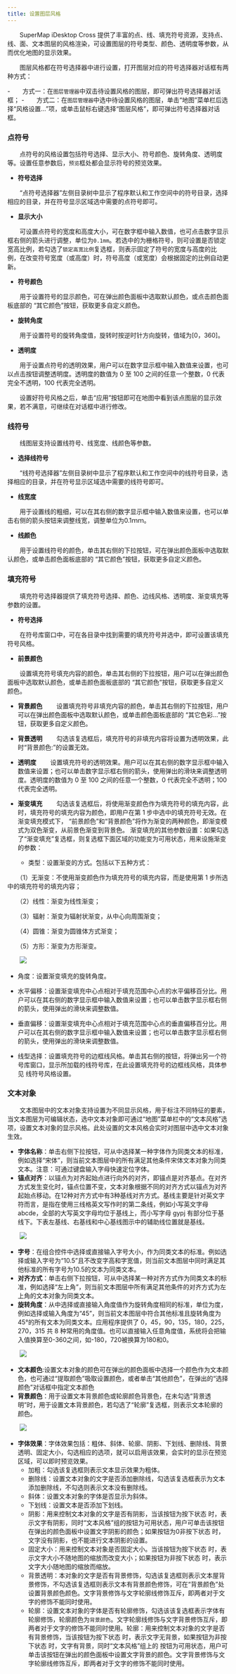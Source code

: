 ```yaml
---
title: 设置图层风格
---
```


　　SuperMap iDesktop Cross 提供了丰富的点、线、填充符号资源，支持点、线、面、文本图层的风格渲染，可设置图层的符号类型、颜色、透明度等参数，从而优化地图的显示效果。

　　图层风格都在符号选择器中进行设置，打开图层对应的符号选择器对话框有两种方式：

-　　方式一：在`图层管理器`中双击待设置风格的图层，即可弹出符号选择器对话框；
-　　方式二：在`图层管理器`中选中待设置风格的图层，单击“地图”菜单栏后选择“风格设置...”项，或单击鼠标右键选择“图层风格”，即可弹出符号选择器对话框。
　
　
### 点符号


　　点符号的风格设置包括符号选择、显示大小、符号颜色、旋转角度、透明度等。设置任意参数后，`预览`框处都会显示符号的预览效果。

- **符号选择**

　　“点符号选择器”左侧目录树中显示了程序默认和工作空间中的符号目录，选择相应的目录，并在符号显示区域选中需要的点符号即可。

- **显示大小**

　　可设置点符号的宽度和高度大小，可在数字框中输入数值，也可点击数字显示框右侧的箭头进行调整，单位为`0.1mm`。若选中的为栅格符号，则可设置是否锁定宽高比例，若勾选了`锁定高宽比例`复选框，则表示固定了符号的宽度与高度的比例，在改变符号宽度（或高度）时，符号高度（或宽度）会根据固定的比例自动更新。

- **符号颜色**

　　用于设置符号的显示颜色，可在弹出颜色面板中选取默认颜色，或点击颜色面板底部的 “其它颜色”按钮，获取更多自定义颜色。

- **旋转角度**

　　用于设置符号的旋转角度值，旋转时按逆时针方向旋转，值域为[0，360]。

- **透明度**

　　用于设置点符号的透明效果，用户可以在数字显示框中输入数值来设置，也可以点击按钮调整透明度。透明度的数值为 0 至 100 之间的任意一个整数，0 代表完全不透明，100 代表完全透明。

　　设置好符号风格之后，单击“应用”按钮即可在地图中看到该点图层的显示效果，若不满意，可继续在对话框中进行修改。

### 线符号

　　线图层支持设置线符号、线宽度、线颜色等参数。

- **选择线符号**

　　“线符号选择器”左侧目录树中显示了程序默认和工作空间中的线符号目录，选择相应的目录，并在符号显示区域选中需要的线符号即可。

- **线宽度**

　　用于设置线的粗细，可以在其右侧的数字显示框中输入数值来设置，也可以单击右侧的箭头按钮来调整线宽，调整单位为0.1ｍｍ。

- **线颜色**

　　用于设置线符号的颜色，单击其右侧的下拉按钮，可在弹出颜色面板中选取默认颜色，或单击颜色面板底部的 “其它颜色”按钮，获取更多自定义颜色。
　　
### 填充符号

　　填充符号选择器提供了填充符号选择、颜色、边线风格、透明度、渐变填充等参数的设置。

- **符号选择**

　　在符号库窗口中，可在各目录中找到需要的填充符号并选中，即可设置该填充符号风格。

- **前景颜色**
 
　　设置填充符号填充内容的颜色，单击其右侧的下拉按钮，用户可以在弹出颜色面板中选取默认颜色，或单击颜色面板底部的 “其它颜色”按钮，获取更多自定义颜色。 

- **背景颜色**
　　设置填充符号非填充内容的颜色，单击其右侧的下拉按钮，用户可以在弹出颜色面板中选取默认颜色，或单击颜色面板底部的 “其它色彩...”按钮，获取更多自定义颜色。 
 
- **背景透明**
　　勾选该复选框后，填充符号的非填充内容将设置为透明效果，此时“背景颜色:”的设置无效。
 
- **透明度**
　　设置填充符号的透明效果。用户可以在其右侧的数字显示框中输入数值来设置；也可以单击数字显示框右侧的箭头，使用弹出的滑块来调整透明度。透明度的数值为 0 至 100 之间的任意一个整数，0 代表完全不透明；100 代表完全透明。
 
- **渐变填充**
　　勾选该复选框后，将使用渐变颜色作为填充符号的填充内容，此时，填充符号的填充内容为颜色，即用户在第 1 步中选中的填充符号无效。在渐变填充模式下， “前景颜色”和“背景颜色”将作为渐变的两种颜色，即渐变模式为双色渐变，从前景色渐变到背景色。 渐变填充的其他参数设置：如果勾选了“渐变填充”复选框，则复选框下面区域的功能变为可用状态，用来设施渐变的参数： 
  - 类型：设置渐变的方式。包括以下五种方式：

　　（1）无渐变：不使用渐变颜色作为填充符号的填充内容，而是使用第 1 步所选中的填充符号的填充内容；

　　（2）线性：渐变为线性渐变；

　　（3）辐射：渐变为辐射状渐变，从中心向周围渐变；

　　（4）圆锥：渐变为圆锥体方式渐变；

　　（5）方形：渐变为方形渐变。

　　![](img/GraduatedMode.png)

   - 角度：设置渐变填充的旋转角度。

   - 水平偏移：设置渐变填充中心点相对于填充范围中心点的水平偏移百分比。用户可以在其右侧的数字显示框中输入数值来设置；也可以单击数字显示框右侧的箭头，使用弹出的滑块来调整数值。 

   - 垂直偏移：设置渐变填充中心点相对于填充范围中心点的垂直偏移百分比。用户可以在其右侧的数字显示框中输入数值来设置；也可以单击数字显示框右侧的箭头，使用弹出的滑块来调整数值。 

   - 线型选择：设置填充符号的边框线风格。单击其右侧的按钮，将弹出另一个符号库窗口，显示所加载的线符号库，在此设置填充符号的边框线风格，具体参见 线符号风格设置。 

### 文本对象

　　文本图层中的文本对象支持设置为不同显示风格，用于标注不同特征的要素，当文本图层为可编辑状态，选中文本对象即可通过“地图”菜单栏中的“文本风格”选项，设置文本对象的显示风格。此处设置的文本风格会实时对图层中选中文本对象生效。


- **字体名称**：单击右侧下拉按钮，可从中选择某一种字体作为同类文本的标准，例如选择“宋体”，则当前文本图层中的所有满足其他条件宋体文本对象为同类文本。注意：可通过键盘输入字母快速定位字体。
- **锚点对齐**：以锚点为对齐起始点进行向外的对齐，即锚点是对齐基点。在对齐方式发生变化时，锚点位置不变，文本对象根据不同的对齐方式以锚点为对齐起始点移动。在12种对齐方式中有3种基线对齐方式。基线主要是针对英文字符而言，是指在使用三线格英文写作时的第二条线，例如小写英文字母 abcde，全部的大写英文字母均位于基线上，而小写字母 gypj 有部分位于基线下。下表左基线、右基线和中心基线图示中的辅助线位置就是基线。

　　![](img/TextStyle.png)

 
- **字号**：在组合控件中选择或直接输入字号大小，作为同类文本的标准。例如选择或输入字号为“10.5”且不改变字高和字宽值，则当前文本图层中同时满足其他标准的所有字号为10.5的文本为同类文本。
- **对齐方式**：单击右侧下拉按钮，可从中选择某一种对齐方式作为同类文本的标准，例如选择“左上角”，则当前文本图层中所有满足其他条件的对齐方式为左上角的文本对象为同类文本。
- **旋转角度**：从中选择或直接输入角度值作为旋转角度相同的标准，单位为度，例如选择或输入角度为“45”，则当前文本图层中符合其他标准且旋转角度为45°的所有文本为同类文本。应用程序提供了 0，45，90，135，180，225，270，315 共 8 种常用的角度值。也可以直接输入任意角度值，系统将会把输入值换算至0-360之间，如-180，720被换算为180和0。

　　![](img/TextStyle1.png)

- **文本颜色**:设置文本对象的颜色可在弹出的颜色面板中选择一个颜色作为文本颜色，也可通过“提取颜色”吸取设置颜色，或者单击“其他颜色”，在弹出的“选择颜色”对话框中指定文本颜色
- **背景颜色**：用于设置文本背景颜色或轮廓颜色背景色，在未勾选“背景透明”时，用于设置文本背景颜色，若勾选了“轮廓”复选框，则表示文本轮廓的颜色。

　　![](img/TextStyle2.png)

- **字体效果**：字体效果包括：粗体、斜体、轮廓、阴影、下划线、删除线、背景透明、固定大小，勾选相应的选项，就可以启用该效果，会实时的显示在预览区域，可以即时预览效果。
  - 加粗：勾选该复选框则表示文本显示效果为粗体。
  - 删除线：设置文本对象的文字是否添加删除线，勾选该复选框表示为文本添加删除线，不勾选则表示文本没有删除线。
  - 斜体：设置文本对象的字体是否显示为斜体。
  - 下划线：设置文本是否添加下划线。
  - 阴影：用来控制文本对象的文字是否有阴影，当该按钮为按下状态  时，表示文字有阴影，同时“文本风格”组的按钮为可用状态，用户可单击该按钮在弹出的颜色面板中设置文字阴影的颜色；如果按钮为0非按下状态  时，文字没有阴影，也不能进行文本阴影的设置。
  - 固定大小：用来控制文本对象是否固定大小。当该按钮为按下状态  时，表示文字大小不随地图的缩放而改变大小；如果按钮为非按下状态  时，表示文字大小随地图的缩放而缩放。
  - 背景透明：本对象的文字是否有背景修饰，勾选该复选框则表示文本屋背景修饰，不勾选该复选框则表示文本有背景颜色修饰，可在“背景颜色”处设置背景颜色颜色。文字背景修饰与文字轮廓线修饰互斥，即两者对于文字的修饰不能同时使用。
  - 轮廓：设置文本对象的字体是否有轮廓修饰，勾选该该复选框表示字体有轮廓修饰，轮廓颜色为`背景颜色`。文字轮廓线修饰与文字背景修饰互斥，即两者对于文字的修饰不能同时使用。轮廓：用来控制文本对象的文字是否有背景修饰，当该按钮为按下状态  时，表示文字无背景，如果按钮为非按下状态  时，文字有背景，同时“文本风格”组上的  按钮为可用状态，用户可单击该按钮在弹出的颜色面板中设置文字背景的颜色。文字背景修饰与文字轮廓线修饰互斥，即两者对于文字的修饰不能同时使用。 

